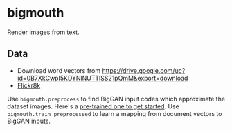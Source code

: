 bigmouth
=========
Render images from text.

Data
----
 * Download word vectors from https://drive.google.com/uc?id=0B7XkCwpI5KDYNlNUTTlSS21pQmM&export=download
 * [Flickr8k](https://www.kaggle.com/ming666/flicker8k-dataset/data)

Use `bigmouth.preprocess` to find BigGAN input codes which approximate
the dataset images. Here's a [pre-trained one to get started](https://github.com/awentzonline/bigmouth/releases/download/0.0.0/encodings.pkl).
Use `bigmouth.train_preprocessed` to learn a mapping from document vectors
to BigGAN inputs.
